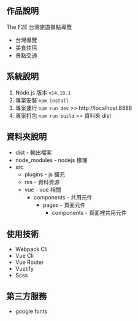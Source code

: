 ## 作品說明

The F2E 台灣旅遊景點導覽

- 台灣導覽
- 美食住宿
- 景點交通

## 系統說明

1. Node.js 版本 `v14.18.1`
2. 專案安裝 `npm install`
3. 專案運行 `npm run dev` >> http://localhost:8888
4. 專案打包 `npm run build` >> 資料夾 dist

## 資料夾說明

- dist - 輸出檔案
- node_modules - nodejs 模塊
- src
  - plugins - js 擴充
  - res - 資料資源
  - vue - vue 相關
    - components - 共用元件
      - pages - 頁面元件
        - components - 頁面裡共用元件

## 使用技術

- Webpack Cli
- Vue Cli
- Vue Router
- Vuetify
- Scss

## 第三方服務

- google fonts
